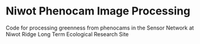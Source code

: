 # Niwot Phenocam Image Processing
Code for processing greenness from phenocams in the Sensor Network at Niwot Ridge Long Term Ecological Research Site

